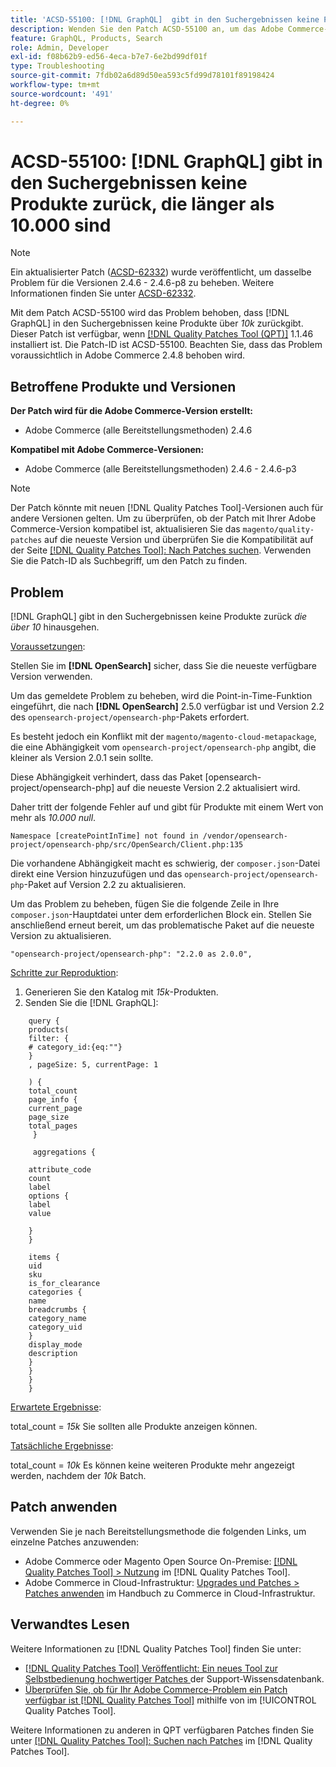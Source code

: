 ```yaml
---
title: 'ACSD-55100: [!DNL GraphQL]  gibt in den Suchergebnissen keine Produkte zurück, die länger als 10 KB sind'
description: Wenden Sie den Patch ACSD-55100 an, um das Adobe Commerce-Problem zu beheben, bei dem GraphQL in den Suchergebnissen keine Produkte zurückgibt, die über *10k* hinausgehen.
feature: GraphQL, Products, Search
role: Admin, Developer
exl-id: f08b62b9-ed56-4eca-b7e7-6e2bd99df01f
type: Troubleshooting
source-git-commit: 7fdb02a6d89d50ea593c5fd99d78101f89198424
workflow-type: tm+mt
source-wordcount: '491'
ht-degree: 0%

---
```


# ACSD-55100: [!DNL GraphQL] gibt in den Suchergebnissen keine Produkte zurück, die länger als 10.000 sind

>[!NOTE]
>
>Ein aktualisierter Patch ([ACSD-62332](/help/tools/quality-patches-tool/patches-available-in-qpt/v1-1-55/acsd-62332-product-listing-graphql-query-limit-plus-live-search-current-page.md)) wurde veröffentlicht, um dasselbe Problem für die Versionen 2.4.6 - 2.4.6-p8 zu beheben. Weitere Informationen finden Sie unter [ACSD-62332](/help/tools/quality-patches-tool/patches-available-in-qpt/v1-1-55/acsd-62332-product-listing-graphql-query-limit-plus-live-search-current-page.md).

Mit dem Patch ACSD-55100 wird das Problem behoben, dass [!DNL GraphQL] in den Suchergebnissen keine Produkte über *10k* zurückgibt. Dieser Patch ist verfügbar, wenn [[!DNL Quality Patches Tool (QPT)]](https://experienceleague.adobe.com/de/docs/commerce-operations/tools/quality-patches-tool/quality-patches-tool-to-self-serve-quality-patches) 1.1.46 installiert ist. Die Patch-ID ist ACSD-55100. Beachten Sie, dass das Problem voraussichtlich in Adobe Commerce 2.4.8 behoben wird.

## Betroffene Produkte und Versionen

**Der Patch wird für die Adobe Commerce-Version erstellt:**

* Adobe Commerce (alle Bereitstellungsmethoden) 2.4.6

**Kompatibel mit Adobe Commerce-Versionen:**

* Adobe Commerce (alle Bereitstellungsmethoden) 2.4.6 - 2.4.6-p3

>[!NOTE]
>
>Der Patch könnte mit neuen [!DNL Quality Patches Tool]-Versionen auch für andere Versionen gelten. Um zu überprüfen, ob der Patch mit Ihrer Adobe Commerce-Version kompatibel ist, aktualisieren Sie das `magento/quality-patches` auf die neueste Version und überprüfen Sie die Kompatibilität auf der Seite [[!DNL Quality Patches Tool]: Nach Patches suchen](https://experienceleague.adobe.com/tools/commerce-quality-patches/index.html?lang=de). Verwenden Sie die Patch-ID als Suchbegriff, um den Patch zu finden.

## Problem

[!DNL GraphQL] gibt in den Suchergebnissen keine Produkte zurück *die über 10* hinausgehen.

<u>Voraussetzungen</u>:

Stellen Sie im **[!DNL OpenSearch]** sicher, dass Sie die neueste verfügbare Version verwenden.

Um das gemeldete Problem zu beheben, wird die Point-in-Time-Funktion eingeführt, die nach **[!DNL OpenSearch]** 2.5.0 verfügbar ist und Version 2.2 des `opensearch-project/opensearch-php`-Pakets erfordert.

Es besteht jedoch ein Konflikt mit der `magento/magento-cloud-metapackage`, die eine Abhängigkeit vom `opensearch-project/opensearch-php` angibt, die kleiner als Version 2.0.1 sein sollte.


Diese Abhängigkeit verhindert, dass das Paket [opensearch-project/opensearch-php] auf die neueste Version 2.2 aktualisiert wird.

Daher tritt der folgende Fehler auf und gibt für Produkte mit einem Wert von mehr als *10.000 null*.

`Namespace [createPointInTime] not found in /vendor/opensearch-project/opensearch-php/src/OpenSearch/Client.php:135`

Die vorhandene Abhängigkeit macht es schwierig, der `composer.json`-Datei direkt eine Version hinzuzufügen und das `opensearch-project/opensearch-php`-Paket auf Version 2.2 zu aktualisieren.

Um das Problem zu beheben, fügen Sie die folgende Zeile in Ihre `composer.json`-Hauptdatei unter dem erforderlichen Block ein. Stellen Sie anschließend erneut bereit, um das problematische Paket auf die neueste Version zu aktualisieren.

`"opensearch-project/opensearch-php": "2.2.0 as 2.0.0",`

<u>Schritte zur Reproduktion</u>:

1. Generieren Sie den Katalog mit *15k*-Produkten.
1. Senden Sie die [!DNL GraphQL]:

```
    query {
    products(
    filter: {
    # category_id:{eq:""}
    }
    , pageSize: 5, currentPage: 1

    ) {
    total_count
    page_info {
    current_page
    page_size
    total_pages
     }

     aggregations {

    attribute_code
    count
    label
    options {
    label
    value

    }
    }

    items {
    uid
    sku
    is_for_clearance
    categories {
    name
    breadcrumbs {
    category_name
    category_uid
    }
    display_mode
    description
    }
    }
    }
    }
```

<u>Erwartete Ergebnisse</u>:

total_count = *15k*
Sie sollten alle Produkte anzeigen können.

<u>Tatsächliche Ergebnisse</u>:

total_count = *10k*
Es können keine weiteren Produkte mehr angezeigt werden, nachdem der *10k* Batch.

## Patch anwenden

Verwenden Sie je nach Bereitstellungsmethode die folgenden Links, um einzelne Patches anzuwenden:

* Adobe Commerce oder Magento Open Source On-Premise: [[!DNL Quality Patches Tool] > Nutzung](/help/tools/quality-patches-tool/usage.md) im [!DNL Quality Patches Tool].
* Adobe Commerce in Cloud-Infrastruktur: [Upgrades und Patches > Patches anwenden](https://experienceleague.adobe.com/docs/commerce-cloud-service/user-guide/develop/upgrade/apply-patches.html?lang=de) im Handbuch zu Commerce in Cloud-Infrastruktur.

## Verwandtes Lesen

Weitere Informationen zu [!DNL Quality Patches Tool] finden Sie unter:

* [[!DNL Quality Patches Tool] Veröffentlicht: Ein neues Tool zur Selbstbedienung hochwertiger Patches ](https://experienceleague.adobe.com/de/docs/commerce-operations/tools/quality-patches-tool/quality-patches-tool-to-self-serve-quality-patches) der Support-Wissensdatenbank.
* [Überprüfen Sie, ob für Ihr Adobe Commerce-Problem ein Patch verfügbar ist [!DNL Quality Patches Tool]](/help/tools/quality-patches-tool/patches-available-in-qpt/check-patch-for-magento-issue-with-magento-quality-patches.md) mithilfe von im [!UICONTROL Quality Patches Tool].


Weitere Informationen zu anderen in QPT verfügbaren Patches finden Sie unter [[!DNL Quality Patches Tool]: Suchen nach Patches](https://experienceleague.adobe.com/tools/commerce-quality-patches/index.html?lang=de) im [!DNL Quality Patches Tool].
